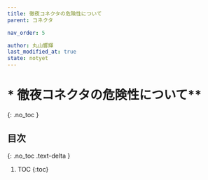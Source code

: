 ```yaml
---
title: 徹夜コネクタの危険性について
parent: コネクタ

nav_order: 5

author: 丸山響輝
last_modified_at: true
state: notyet
---
```


# * 徹夜コネクタの危険性について**
{: .no_toc }

## 目次
{: .no_toc .text-delta }

1. TOC
{:toc}